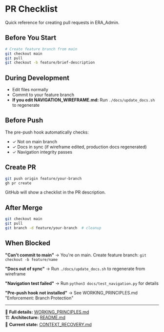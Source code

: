 # PR Checklist

Quick reference for creating pull requests in ERA_Admin.

## Before You Start

```bash
# Create feature branch from main
git checkout main
git pull
git checkout -b feature/brief-description
```

## During Development

- Edit files normally
- Commit to your feature branch
- **If you edit NAVIGATION_WIREFRAME.md:** Run `./docs/update_docs.sh` to regenerate

## Before Push

The pre-push hook automatically checks:
- ✓ Not on main branch
- ✓ Docs in sync (if wireframe edited, production docs regenerated)
- ✓ Navigation integrity passes

## Create PR

```bash
git push origin feature/your-branch
gh pr create
```

GitHub will show a checklist in the PR description.

## After Merge

```bash
git checkout main
git pull
git branch -d feature/your-branch  # cleanup
```

## When Blocked

**"Can't commit to main"**
→ You're on main. Create feature branch: `git checkout -b feature/name`

**"Docs out of sync"**
→ Run `./docs/update_docs.sh` to regenerate from wireframe

**"Navigation test failed"**
→ Run `python3 docs/test_navigation.py` for details

**"Pre-push hook not installed"**
→ See WORKING_PRINCIPLES.md "Enforcement: Branch Protection"

---

📖 **Full details:** [WORKING_PRINCIPLES.md](../WORKING_PRINCIPLES.md)  
🏗️ **Architecture:** [README.md](../README.md)  
🔄 **Current state:** [CONTEXT_RECOVERY.md](../CONTEXT_RECOVERY.md)
